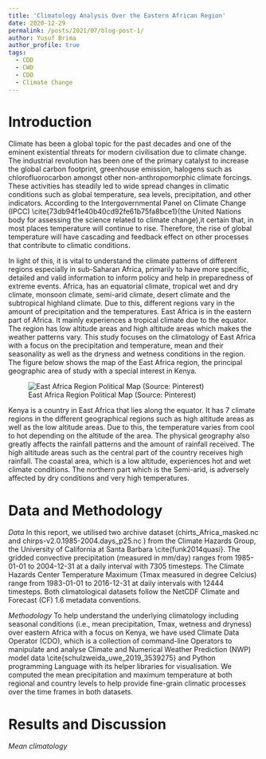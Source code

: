 ```yaml
---
title: 'Climatology Analysis Over the Eastern African Region'
date: 2020-12-29
permalink: /posts/2021/07/blog-post-1/
author: Yusuf Brima
author_profile: true
tags:
  - CDD
  - CWD
  - CDO
  - Climate Change
---
```

Introduction
======
Climate has been a global topic for the past decades and one of the eminent existential threats for modern civilisation due to climate change. The industrial revolution has been one of the primary catalyst to increase the global carbon footprint, greenhouse emission, halogens  such as chlorofluorocarbon amongst other non-anthropomorphic climate forcings. These activities has steadily led to wide spread changes in climatic conditions such as global temperature, sea levels, precipitation, and other indicators. According to the Intergovernmental Panel on Climate Change (IPCC) \cite{73db94f1e40b40cd92fe61b75fa8bce1}(the United Nations body for assessing the science related to climate change),it certain that, in most places temperature will continue to rise. Therefore, the rise of global temperature will have cascading and feedback effect on other processes that contribute to climatic conditions.

In light of this, it is vital to understand the climate patterns of different regions especially in sub-Saharan Africa, primarily to have more specific, detailed and valid information to inform policy and help in preparedness of extreme events. Africa, has an equatorial climate, tropical wet and dry climate, monsoon climate, semi-arid climate, desert climate and the subtropical highland climate. Due to this, different regions vary in the amount of precipitation and the temperatures. East Africa is in the eastern part of Africa. It mainly experiences a tropical climate due to the equator. The region has low altitude areas and high altitude areas which makes the weather patterns vary. This study focuses on the climatology of East Africa with a focus on the precipitation and temperature, mean and their seasonality as well as the dryness and wetness conditions in the region. The figure below shows the map of the East Africa region, the principal geographic area of study with a special interest in Kenya.

<figure>
    <img src="http://yusufbrima.github.io/images/east.jpg"
         alt="East Africa Region Political Map (Source: Pinterest)">
    <figcaption>East Africa Region Political Map (Source: Pinterest)</figcaption>
</figure>
Kenya is a country in East Africa that lies along the equator. It has 7 climate regions in the different geographical regions such as high altitude areas as well as the low altitude areas. Due to this, the temperature varies from cool to hot depending on the altitude of the area.
The physical geography also greatly affects the rainfall patterns and the amount of rainfall received. The high altitude areas such as the central part of the country receives high rainfall. The coastal area, which is a low altitude, experiences hot and wet climate conditions.
The northern part which is the Semi-arid, is adversely affected by dry conditions and very high temperatures.


Data and Methodology
======
*Data*
In this report, we utilised two archive dataset (chirts\_Africa\_masked.nc and chirps-v2.0.1985-2004.days\_p25.nc ) from the Climate Hazards Group, the University of California at Santa Barbara \cite{funk2014quasi}. The gridded convective precipitation (measured in mm/day) ranges from 1985-01-01 to 2004-12-31 at a daily interval with 7305 timesteps. The Climate Hazards Center Temperature Maximum (Tmax measured in degree Celcius)  range from 1983-01-01 to 2016-12-31 at daily intervals with 12444 timesteps. Both climatological datasets follow the NetCDF Climate and Forecast (CF) 1.6 metadata conventions.


*Methodology*
To help understand the underlying climatology including seasonal conditions (i.e., mean precipitation, Tmax, wetness and dryness) over eastern Africa with a focus on Kenya, we have used Climate Data Operator (CDO), which is a collection of command-line Operators to manipulate and analyse Climate and  Numerical Weather Prediction (NWP) model data \cite{schulzweida_uwe_2019_3539275} and Python programming Language with its helper libraries for visualisation.
We computed the mean precipitation and maximum temperature at both regional and country levels to help provide fine-grain climatic processes over the time frames in both datasets.

Results and Discussion
======
*Mean climatology*
